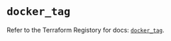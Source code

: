 # `docker_tag`

Refer to the Terraform Registory for docs: [`docker_tag`](https://www.terraform.io/docs/providers/docker/r/tag).
